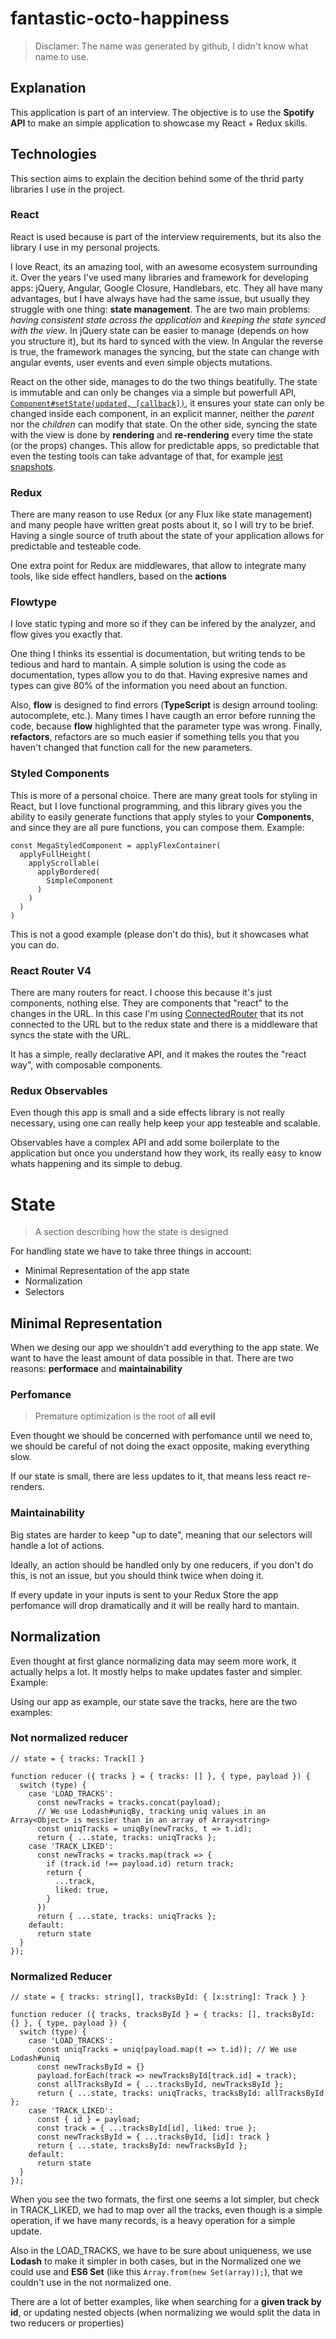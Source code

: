 # fantastic-octo-happiness

> Disclamer: The name was generated by github, I didn't know what name to use.

## Explanation

This application is part of an interview. The objective is to use the **Spotify API** to make an simple application to showcase my React + Redux skills.

## Technologies

This section aims to explain the decition behind some of the thrid party libraries I use in the project.

### React

React is used because is part of the interview requirements, but its also the library I use in my personal projects.

I love React, its an amazing tool, with an awesome ecosystem surrounding it. Over the years I've used many libraries and framework for developing apps: jQuery, Angular, Google Closure, Handlebars, etc. They all have many advantages, but I have always have had the same issue, but usually they struggle with one thing: **state management**. The are two main problems: *having consistent state across the application* and *keeping the state synced with the view*. In jQuery state can be easier to manage (depends on how you structure it), but its hard to synced with the view. In Angular the reverse is true, the framework manages the syncing, but the state can change with angular events, user events and even simple objects mutations.

React on the other side, manages to do the two things beatifully. The state is immutable and can only be changes via a simple but powerfull API, [`Component#setState(updated, [callback])`](https://facebook.github.io/react/docs/react-component.html#setstate), it ensures your state can only be changed inside each component, in an explicit manner, neither the *parent* nor the *children* can modify that state. On the other side, syncing the state with the view is done by **rendering** and **re-rendering** every time the state (or the props) changes. This allow for predictable apps, so predictable that even the testing tools can take advantage of that, for example [jest snapshots](https://facebook.github.io/jest/docs/snapshot-testing.html).

### Redux

There are many reason to use Redux (or any Flux like state management) and many people have written great posts about it, so I will try to be brief. Having a single source of truth about the state of your application allows for predictable and testeable code.

One extra point for Redux are middlewares, that allow to integrate many tools, like side effect handlers, based on the **actions**

### Flowtype

I love static typing and more so if they can be infered by the analyzer, and flow gives you exactly that.

One thing I thinks its essential is documentation, but writing tends to be tedious and hard to mantain. A simple solution is using the code as documentation, types allow you to do that. Having expresive names and types can give 80% of the information you need about an function.

Also, **flow** is designed to find errors (**TypeScript** is design arround tooling: autocomplete, etc.). Many times I have caugth an error before running the code, because **flow** highlighted that the parameter type was wrong. Finally, **refactors**, refactors are so much easier if something tells you that you haven't changed that function call for the new parameters.

### Styled Components

This is more of a personal choice. There are many great tools for styling in React, but I love functional programming, and this library gives you the ability to easily generate functions that apply styles to your **Components**, and since they are all pure functions, you can compose them. Example:

```
const MegaStyledComponent = applyFlexContainer(
  applyFullHeight(
    applyScrollable(
      applyBordered(
        SimpleComponent
      )
    )
  )
)
```

This is not a good example (please don't do this), but it showcases what you can do.

### React Router V4

There are many routers for react. I choose this because it's just components, nothing else. They are components that "react" to the changes in the URL. In this case I'm using [ConnectedRouter](https://github.com/ReactTraining/react-router/tree/master/packages/react-router-redux) that its not connected to the URL but to the redux state and there is a middleware that syncs the state with the URL.

It has a simple, really declarative API, and it makes the routes the "react way", with composable components.

### Redux Observables

Even though this app is small and a side effects library is not really necessary, using one can really help keep your app testeable and scalable.

Observables have a complex API and add some boilerplate to the application but once you understand how they work, its really easy to know whats happening and its simple to debug.

# State

> A section describing how the state is designed

For handling state we have to take three things in account:

* Minimal Representation of the app state
* Normalization
* Selectors

## Minimal Representation

When we desing our app we shouldn't add everything to the app state. We want to have the least amount of data possible in that. There are two reasons: **performace** and **maintainability**

### Perfomance

> Premature optimization is the root of **all evil**

Even thought we should be concerned with perfomance until we need to, we should be careful of not doing the exact opposite, making everything slow.

If our state is small, there are less updates to it, that means less react re-renders.

### Maintainability
Big states are harder to keep "up to date", meaning that our selectors will handle a lot of actions.

Ideally, an action should be handled only by one reducers, if you don't do this, is not an issue, but you should think twice when doing it.

If every update in your inputs is sent to your Redux Store the app perfomance will drop dramatically and it will be really hard to mantain.

## Normalization

Even thought at first glance normalizing data may seem more work, it actually helps a lot. It mostly helps to make updates faster and simpler. Example:

Using our app as example, our state save the tracks, here are the two examples:

### Not normalized reducer
```
// state = { tracks: Track[] }

function reducer ({ tracks } = { tracks: [] }, { type, payload }) {
  switch (type) {
    case 'LOAD_TRACKS':
      const newTracks = tracks.concat(payload);
      // We use Lodash#uniqBy, tracking uniq values in an Array<Object> is messier than in an array of Array<string>
      const uniqTracks = uniqBy(newTracks, t => t.id);
      return { ...state, tracks: uniqTracks };
    case 'TRACK_LIKED':
      const newTracks = tracks.map(track => {
        if (track.id !== payload.id) return track;
        return {
          ...track,
          liked: true,
        }
      })
      return { ...state, tracks: uniqTracks };
    default:
      return state
  }
});
```

### Normalized Reducer
```
// state = { tracks: string[], tracksById: { [x:string]: Track } }

function reducer ({ tracks, tracksById } = { tracks: [], tracksById: {} }, { type, payload }) {
  switch (type) {
    case 'LOAD_TRACKS':
      const uniqTracks = uniq(payload.map(t => t.id)); // We use Lodash#uniq
      const newTracksById = {}
      payload.forEach(track => newTracksById[track.id] = track);
      const allTracksById = { ...tracksById, newTracksById };
      return { ...state, tracks: uniqTracks, tracksById: allTracksById };
    case 'TRACK_LIKED':
      const { id } = payload;
      const track = { ...tracksById[id], liked: true };
      const newTracksById = { ...tracksById, [id]: track }
      return { ...state, tracksById: newTracksById };
    default:
      return state
  }
});
```

When you see the two formats, the first one seems a lot simpler, but check in TRACK_LIKED, we had to map over all the tracks, even though is a simple operation, if we have many records, is a heavy operation for a simple update.

Also in the LOAD_TRACKS, we have to be sure about uniqueness, we use **Lodash** to make it simpler in both cases, but in the Normalized one we could use and **ES6 Set** (like this `Array.from(new Set(array));`), that we couldn't use in the not normalized one.

There are a lot of better examples, like when searching for a **given track by id**, or updating nested objects (when normalizing we would split the data in two reducers or properties)
